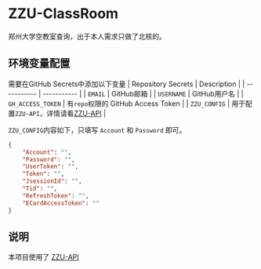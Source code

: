 # ZZU-ClassRoom
郑州大学空教室查询，出于本人需求只做了北核的。

## 环境变量配置
需要在GitHub Secrets中添加以下变量
|   Repository Secrets   | Description |
| ----------- | ----------- |
| `EMAIL` | GitHub邮箱 |
| `USERNAME` | GitHub用户名 |
| `GH_ACCESS_TOKEN` | 有`repo`权限的 GitHub Access Token |
| `ZZU_CONFIG` | 用于配置`ZZU-API`，详情请看[ZZU-API](https://github.com/TorCroft/ZZU-API) |

`ZZU_CONFIG`内容如下，只填写 `Account` 和 `Password` 即可。
``` Json
{
    "Account": "",
    "Password": "",
    "UserToken": "",
    "Token": "",
    "JsessionId": "",
    "Tid": "",
    "RefreshToken": "",
    "ECardAccessToken": ""
}
```


## 说明
本项目使用了 [ZZU-API](https://github.com/TorCroft/ZZU-API)
